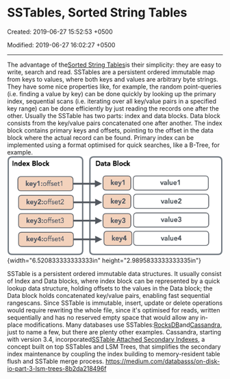 # SSTables, Sorted String Tables

Created: 2019-06-27 15:52:53 +0500

Modified: 2019-06-27 16:02:27 +0500

---

The advantage of the[Sorted String Tables](https://static.googleusercontent.com/media/research.google.com/en/archive/bigtable-osdi06.pdf)is their simplicity: they are easy to write, search and read. SSTables are a persistent ordered immutable map from keys to values, where both keys and values are arbitrary byte strings. They have some nice properties like, for example, the random point-queries (i.e. finding a value by key) can be done quickly by looking up the primary index, sequential scans (i.e. iterating over all key/value pairs in a specified key range) can be done efficiently by just reading the records one after the other.
Usually the SSTable has two parts: index and data blocks. Data block consists from the key/value pairs concatenated one after another. The index block contains primary keys and offsets, pointing to the offset in the data block where the actual record can be found. Primary index can be implemented using a format optimised for quick searches, like a B-Tree, for example.
![Index Black keyi :offsetl key2:offset2 key3:offset3 key4:offset4 Data Black ](media/SSTables,-Sorted-String-Tables-image1.png){width="6.520833333333333in" height="2.9895833333333335in"}

SSTable is a persistent ordered immutable data structures. It usually consist of Index and Data blocks, where index block can be represented by a quick lookup data structure, holding offsets to the values in the Data block; the Data block holds concatenated key/value pairs, enabling fast sequential rangescans.
Since SSTable is immutable, insert, update or delete operations would require rewriting the whole file, since it's optimised for reads, written sequentially and has no reserved empty space that would allow any in-place modifications.
Many databases use SSTables:[RocksDB](https://github.com/facebook/rocksdb/wiki/Terminology)and[Cassandra](https://docs.datastax.com/en/cassandra/3.0/cassandra/dml/dmlManageOndisk.html), just to name a few, but there are plenty other examples. Cassandra, starting with version 3.4, incorporated[SSTable Attached Secondary Indexes](https://github.com/apache/cassandra/blob/trunk/doc/SASI.md), a concept built on top SSTables and LSM Trees, that simplifies the secondary index maintenance by coupling the index building to memory-resident table flush and SSTable merge process.
<https://medium.com/databasss/on-disk-io-part-3-lsm-trees-8b2da218496f>


